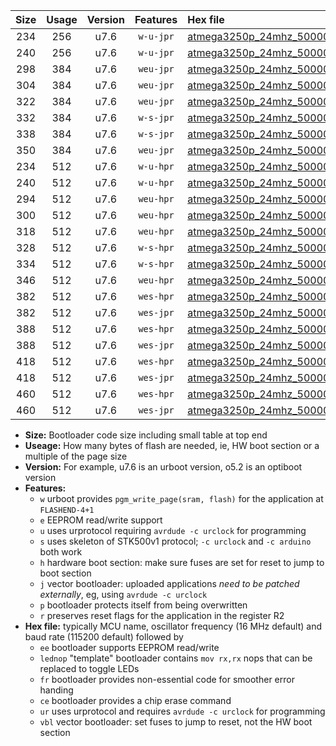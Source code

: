 |Size|Usage|Version|Features|Hex file|
|:-:|:-:|:-:|:-:|:--|
|234|256|u7.6|`w-u-jpr`|[atmega3250p_24mhz_500000bps_ur_vbl.hex](https://raw.githubusercontent.com/stefanrueger/urboot/main/atmega3250p_24mhz_500000bps_ur_vbl.hex)|
|240|256|u7.6|`w-u-jpr`|[atmega3250p_24mhz_500000bps_lednop_ur_vbl.hex](https://raw.githubusercontent.com/stefanrueger/urboot/main/atmega3250p_24mhz_500000bps_lednop_ur_vbl.hex)|
|298|384|u7.6|`weu-jpr`|[atmega3250p_24mhz_500000bps_ee_ur_vbl.hex](https://raw.githubusercontent.com/stefanrueger/urboot/main/atmega3250p_24mhz_500000bps_ee_ur_vbl.hex)|
|304|384|u7.6|`weu-jpr`|[atmega3250p_24mhz_500000bps_ee_lednop_ur_vbl.hex](https://raw.githubusercontent.com/stefanrueger/urboot/main/atmega3250p_24mhz_500000bps_ee_lednop_ur_vbl.hex)|
|322|384|u7.6|`weu-jpr`|[atmega3250p_24mhz_500000bps_ee_lednop_fr_ur_vbl.hex](https://raw.githubusercontent.com/stefanrueger/urboot/main/atmega3250p_24mhz_500000bps_ee_lednop_fr_ur_vbl.hex)|
|332|384|u7.6|`w-s-jpr`|[atmega3250p_24mhz_500000bps_vbl.hex](https://raw.githubusercontent.com/stefanrueger/urboot/main/atmega3250p_24mhz_500000bps_vbl.hex)|
|338|384|u7.6|`w-s-jpr`|[atmega3250p_24mhz_500000bps_lednop_vbl.hex](https://raw.githubusercontent.com/stefanrueger/urboot/main/atmega3250p_24mhz_500000bps_lednop_vbl.hex)|
|350|384|u7.6|`weu-jpr`|[atmega3250p_24mhz_500000bps_ee_lednop_fr_ce_ur_vbl.hex](https://raw.githubusercontent.com/stefanrueger/urboot/main/atmega3250p_24mhz_500000bps_ee_lednop_fr_ce_ur_vbl.hex)|
|234|512|u7.6|`w-u-hpr`|[atmega3250p_24mhz_500000bps_ur.hex](https://raw.githubusercontent.com/stefanrueger/urboot/main/atmega3250p_24mhz_500000bps_ur.hex)|
|240|512|u7.6|`w-u-hpr`|[atmega3250p_24mhz_500000bps_lednop_ur.hex](https://raw.githubusercontent.com/stefanrueger/urboot/main/atmega3250p_24mhz_500000bps_lednop_ur.hex)|
|294|512|u7.6|`weu-hpr`|[atmega3250p_24mhz_500000bps_ee_ur.hex](https://raw.githubusercontent.com/stefanrueger/urboot/main/atmega3250p_24mhz_500000bps_ee_ur.hex)|
|300|512|u7.6|`weu-hpr`|[atmega3250p_24mhz_500000bps_ee_lednop_ur.hex](https://raw.githubusercontent.com/stefanrueger/urboot/main/atmega3250p_24mhz_500000bps_ee_lednop_ur.hex)|
|318|512|u7.6|`weu-hpr`|[atmega3250p_24mhz_500000bps_ee_lednop_fr_ur.hex](https://raw.githubusercontent.com/stefanrueger/urboot/main/atmega3250p_24mhz_500000bps_ee_lednop_fr_ur.hex)|
|328|512|u7.6|`w-s-hpr`|[atmega3250p_24mhz_500000bps.hex](https://raw.githubusercontent.com/stefanrueger/urboot/main/atmega3250p_24mhz_500000bps.hex)|
|334|512|u7.6|`w-s-hpr`|[atmega3250p_24mhz_500000bps_lednop.hex](https://raw.githubusercontent.com/stefanrueger/urboot/main/atmega3250p_24mhz_500000bps_lednop.hex)|
|346|512|u7.6|`weu-hpr`|[atmega3250p_24mhz_500000bps_ee_lednop_fr_ce_ur.hex](https://raw.githubusercontent.com/stefanrueger/urboot/main/atmega3250p_24mhz_500000bps_ee_lednop_fr_ce_ur.hex)|
|382|512|u7.6|`wes-hpr`|[atmega3250p_24mhz_500000bps_ee.hex](https://raw.githubusercontent.com/stefanrueger/urboot/main/atmega3250p_24mhz_500000bps_ee.hex)|
|382|512|u7.6|`wes-jpr`|[atmega3250p_24mhz_500000bps_ee_vbl.hex](https://raw.githubusercontent.com/stefanrueger/urboot/main/atmega3250p_24mhz_500000bps_ee_vbl.hex)|
|388|512|u7.6|`wes-hpr`|[atmega3250p_24mhz_500000bps_ee_lednop.hex](https://raw.githubusercontent.com/stefanrueger/urboot/main/atmega3250p_24mhz_500000bps_ee_lednop.hex)|
|388|512|u7.6|`wes-jpr`|[atmega3250p_24mhz_500000bps_ee_lednop_vbl.hex](https://raw.githubusercontent.com/stefanrueger/urboot/main/atmega3250p_24mhz_500000bps_ee_lednop_vbl.hex)|
|418|512|u7.6|`wes-hpr`|[atmega3250p_24mhz_500000bps_ee_lednop_fr.hex](https://raw.githubusercontent.com/stefanrueger/urboot/main/atmega3250p_24mhz_500000bps_ee_lednop_fr.hex)|
|418|512|u7.6|`wes-jpr`|[atmega3250p_24mhz_500000bps_ee_lednop_fr_vbl.hex](https://raw.githubusercontent.com/stefanrueger/urboot/main/atmega3250p_24mhz_500000bps_ee_lednop_fr_vbl.hex)|
|460|512|u7.6|`wes-hpr`|[atmega3250p_24mhz_500000bps_ee_lednop_fr_ce.hex](https://raw.githubusercontent.com/stefanrueger/urboot/main/atmega3250p_24mhz_500000bps_ee_lednop_fr_ce.hex)|
|460|512|u7.6|`wes-jpr`|[atmega3250p_24mhz_500000bps_ee_lednop_fr_ce_vbl.hex](https://raw.githubusercontent.com/stefanrueger/urboot/main/atmega3250p_24mhz_500000bps_ee_lednop_fr_ce_vbl.hex)|

- **Size:** Bootloader code size including small table at top end
- **Useage:** How many bytes of flash are needed, ie, HW boot section or a multiple of the page size
- **Version:** For example, u7.6 is an urboot version, o5.2 is an optiboot version
- **Features:**
  + `w` urboot provides `pgm_write_page(sram, flash)` for the application at `FLASHEND-4+1`
  + `e` EEPROM read/write support
  + `u` uses urprotocol requiring `avrdude -c urclock` for programming
  + `s` uses skeleton of STK500v1 protocol; `-c urclock` and `-c arduino` both work
  + `h` hardware boot section: make sure fuses are set for reset to jump to boot section
  + `j` vector bootloader: uploaded applications *need to be patched externally*, eg, using `avrdude -c urclock`
  + `p` bootloader protects itself from being overwritten
  + `r` preserves reset flags for the application in the register R2
- **Hex file:** typically MCU name, oscillator frequency (16 MHz default) and baud rate (115200 default) followed by
  + `ee` bootloader supports EEPROM read/write
  + `lednop` "template" bootloader contains `mov rx,rx` nops that can be replaced to toggle LEDs
  + `fr` bootloader provides non-essential code for smoother error handing
  + `ce` bootloader provides a chip erase command
  + `ur` uses urprotocol and requires `avrdude -c urclock` for programming
  + `vbl` vector bootloader: set fuses to jump to reset, not the HW boot section
